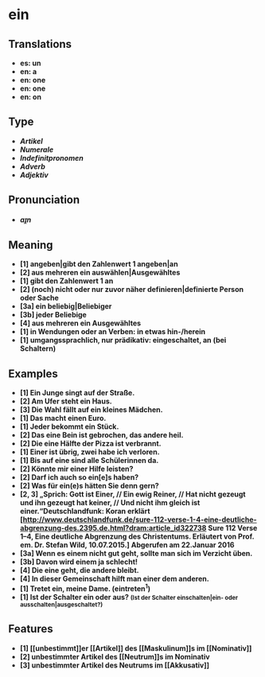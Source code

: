 # ein
## Translations
- **es: un**
- **en: a**
- **en: one**
- **en: one**
- **en: on**
## Type
- _**Artikel**_
- _**Numerale**_
- _**Indefinitpronomen**_
- _**Adverb**_
- _**Adjektiv**_
## Pronunciation
- _**aɪ̯n**_
## Meaning
- **[1] angeben|gibt den Zahlenwert 1 angeben|an**
- **[2] aus mehreren ein auswählen|Ausgewähltes**
- **[1] gibt den Zahlenwert 1 an**
- **[2] (noch) nicht oder nur zuvor näher definieren|definierte Person oder Sache**
- **[3a] ein beliebig|Beliebiger**
- **[3b] jeder Beliebige**
- **[4] aus mehreren ein Ausgewähltes**
- **[1] in Wendungen oder an Verben: in etwas hin-/herein**
- **[1] umgangssprachlich, nur prädikativ: eingeschaltet, an (bei Schaltern)**
## Examples
- **[1] Ein Junge singt auf der Straße.**
- **[2] Am Ufer steht ein Haus.**
- **[3] Die Wahl fällt auf ein kleines Mädchen.**
- **[1] Das macht einen Euro.**
- **[1] Jeder bekommt ein Stück.**
- **[2] Das eine Bein ist gebrochen, das andere heil.**
- **[2] Die eine Hälfte der Pizza ist verbrannt.**
- **[1] Einer ist übrig, zwei habe ich verloren.**
- **[1] Bis auf eine sind alle Schülerinnen da.**
- **[2] Könnte mir einer Hilfe leisten?**
- **[2] Darf ich auch so ein[e]s haben?**
- **[2] Was für ein(e)s hätten Sie denn gern?**
- **[2, 3] „Sprich: Gott ist Einer, // Ein ewig Reiner, // Hat nicht gezeugt und ihn gezeugt hat keiner, // Und nicht ihm gleich ist einer.“<ref>Deutschlandfunk: Koran erklärt [http://www.deutschlandfunk.de/sure-112-verse-1-4-eine-deutliche-abgrenzung-des.2395.de.html?dram:article_id322738 Sure 112 Verse 1–4, Eine deutliche Abgrenzung des Christentums. Erläutert von Prof. em. Dr. Stefan Wild, 10.07.2015.] Abgerufen am 22.Januar 2016</ref>**
- **[3a] Wenn es einem nicht gut geht, sollte man sich im Verzicht üben.**
- **[3b] Davon wird einem ja schlecht!**
- **[4] Die eine geht, die andere bleibt.**
- **[4] In dieser Gemeinschaft hilft man einer dem anderen.**
- **[1] Tretet ein, meine Dame. (eintreten<sup>1</sup>)**
- **[1] Ist der Schalter ein oder aus? <small>(Ist der Schalter einschalten|ein- oder ausschalten|ausgeschaltet?)</small>**
## Features
- **[1] [[unbestimmt]]er [[Artikel]] des [[Maskulinum]]s im [[Nominativ]]**
- **[2] unbestimmter Artikel des [[Neutrum]]s im Nominativ**
- **[3] unbestimmter Artikel des Neutrums im [[Akkusativ]]**
